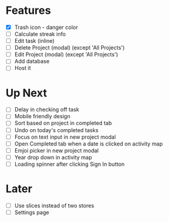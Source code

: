 # Features

- [X] Trash icon - danger color
- [ ] Calculate streak info
- [ ] Edit task (inline)
- [ ] Delete Project (modal) (except 'All Projects')
- [ ] Edit Project (modal) (except 'All Projects')
- [ ] Add database 
- [ ] Host it

# Up Next
- [ ] Delay in checking off task
- [ ] Mobile friendly design
- [ ] Sort based on project in completed tab
- [ ] Undo on today's completed tasks
- [ ] Focus on text input in new project modal
- [ ] Open Completed tab when a date is clicked on activity map
- [ ] Emjoi picker in new project modal
- [ ] Year drop down in activity map
- [ ] Loading spinner after clicking Sign In button

# Later
- [ ] Use slices instead of two stores
- [ ] Settings page